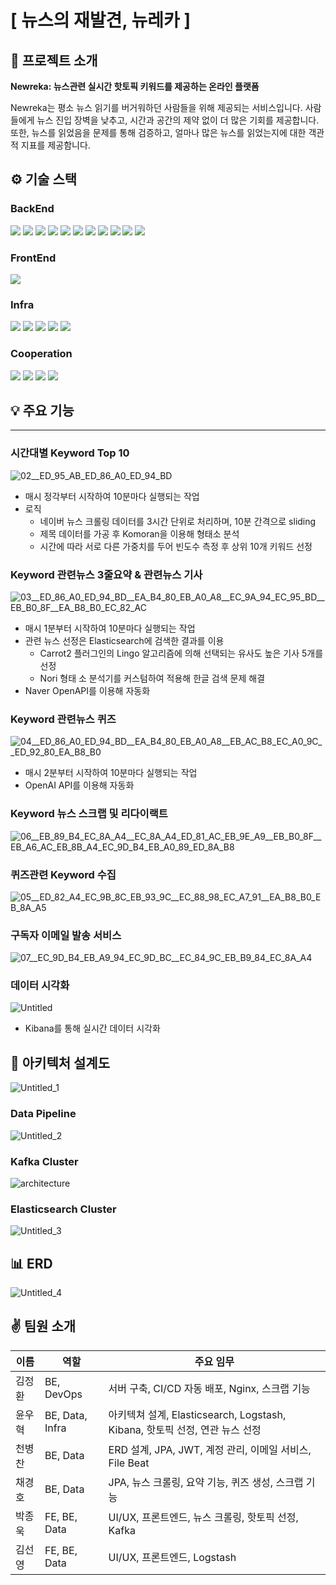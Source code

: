 # [ 뉴스의 재발견, 뉴레카 ]

## 📰 프로젝트 소개

**Newreka: 뉴스관련 실시간 핫토픽 키워드를 제공하는 온라인 플랫폼**

Newreka는 평소 뉴스 읽기를 버거워하던 사람들을 위해 제공되는 서비스입니다. 사람들에게 뉴스 진입 장벽을 낮추고, 시간과 공간의 제약 없이 더 많은 기회를 제공합니다. 또한, 뉴스를 읽었음을 문제를 통해 검증하고, 얼마나 많은 뉴스를 읽었는지에 대한 객관적 지표를 제공함니다.

## ⚙️ 기술 스택

### BackEnd

<img src="https://img.shields.io/badge/Java-007396?style=for-the-badge&logo=Java&logoColor=black">
<img src="https://img.shields.io/badge/python-3776AB?style=for-the-badge&logo=python&logoColor=black">
<img src="https://img.shields.io/badge/springboot-6DB33F?style=for-the-badge&logo=springboot&logoColor=black">
<img src="https://img.shields.io/badge/JPA-61DAFB?style=for-the-badge&logo=JPA&logoColor=black">
<img src="https://img.shields.io/badge/springsecurity-6DB33F?style=for-the-badge&logo=springsecurity&logoColor=black">

<img src="https://img.shields.io/badge/logstash-005571?style=for-the-badge&logo=logstash&logoColor=white">
<img src="https://img.shields.io/badge/filebeat-yellow?style=for-the-badge&logo=filebeat&logoColor=white">
<img src="https://img.shields.io/badge/apachekafka-231F20?style=for-the-badge&logo=apachekafka&logoColor=white">
<img src="https://img.shields.io/badge/elasticsearch-005571?style=for-the-badge&logo=elasticsearch&logoColor=white">
<img src="https://img.shields.io/badge/kibana-005571?style=for-the-badge&logo=kibana&logoColor=white">
<img src="https://img.shields.io/badge/mysql-4479A1?style=for-the-badge&logo=mysql&logoColor=black">

### FrontEnd

<img src="https://img.shields.io/badge/react-61DAFB?style=for-the-badge&logo=react&logoColor=black">


### Infra

<img src="https://img.shields.io/badge/jenkins-D24939?style=for-the-badge&logo=jenkins&logoColor=black">
<img src="https://img.shields.io/badge/amazonaws-232F3E?style=for-the-badge&logo=amazonaws&logoColor=white">
<img src="https://img.shields.io/badge/amazonec2-FF9900?style=for-the-badge&logo=amazonec2&logoColor=black">
<img src="https://img.shields.io/badge/docker-2496ED?style=for-the-badge&logo=docker&logoColor=black">
<img src="https://img.shields.io/badge/nginx-009639?style=for-the-badge&logo=nginx&logoColor=black">


### Cooperation

<img src="https://img.shields.io/badge/gitlab-FC6D26?style=for-the-badge&logo=gitlab&logoColor=black">
<img src="https://img.shields.io/badge/jirasoftware-0052CC?style=for-the-badge&logo=jirasoftware&logoColor=black">
<img src="https://img.shields.io/badge/notion-000000?style=for-the-badge&logo=notion&logoColor=white">
<img src="https://img.shields.io/badge/mattermost-0058CC?style=for-the-badge&logo=mattermost&logoColor=black">

## 💡 주요 기능

---

### 시간대별 Keyword Top 10

![02__ED_95_AB_ED_86_A0_ED_94_BD](/uploads/b7237864f20a2e6df1520cbc40cac0bc/02__ED_95_AB_ED_86_A0_ED_94_BD.gif)

- 매시 정각부터 시작하여 10분마다 실행되는 작업
- 로직
  - 네이버 뉴스 크롤링 데이터를 3시간 단위로 처리하며, 10분 간격으로 sliding
  - 제목 데이터를 가공 후 Komoran을 이용해 형태소 분석
  - 시간에 따라 서로 다른 가중치를 두어 빈도수 측정 후 상위 10개 키워드 선정

### Keyword 관련뉴스 3줄요약 & 관련뉴스 기사

![03__ED_86_A0_ED_94_BD__EA_B4_80_EB_A0_A8__EC_9A_94_EC_95_BD__EB_B0_8F__EA_B8_B0_EC_82_AC](/uploads/6cfcb86dd00fd653401d97d8847d68ec/03__ED_86_A0_ED_94_BD__EA_B4_80_EB_A0_A8__EC_9A_94_EC_95_BD__EB_B0_8F__EA_B8_B0_EC_82_AC.gif)

- 매시 1분부터 시작하여 10분마다 실행되는 작업
- 관련 뉴스 선정은 Elasticsearch에 검색한 결과를 이용
  - Carrot2 플러그인의 Lingo 알고리즘에 의해 선택되는 유사도 높은 기사 5개를 선정
  - Nori 형태 소 분석기를 커스텀하여 적용해 한글 검색 문제 해결
- Naver OpenAPI를 이용해 자동화

### Keyword 관련뉴스 퀴즈

![04__ED_86_A0_ED_94_BD__EA_B4_80_EB_A0_A8__EB_AC_B8_EC_A0_9C__ED_92_80_EA_B8_B0](/uploads/d7472714c156fcccc9881859562d193a/04__ED_86_A0_ED_94_BD__EA_B4_80_EB_A0_A8__EB_AC_B8_EC_A0_9C__ED_92_80_EA_B8_B0.gif)

- 매시 2분부터 시작하여 10분마다 실행되는 작업
- OpenAI API를 이용해 자동화

### Keyword 뉴스 스크랩 및 리다이랙트

![06__EB_89_B4_EC_8A_A4__EC_8A_A4_ED_81_AC_EB_9E_A9__EB_B0_8F__EB_A6_AC_EB_8B_A4_EC_9D_B4_EB_A0_89_ED_8A_B8](/uploads/d9042ebb5040fe46efc778b21371f484/06__EB_89_B4_EC_8A_A4__EC_8A_A4_ED_81_AC_EB_9E_A9__EB_B0_8F__EB_A6_AC_EB_8B_A4_EC_9D_B4_EB_A0_89_ED_8A_B8.gif)

### 퀴즈관련 Keyword 수집

![05__ED_82_A4_EC_9B_8C_EB_93_9C__EC_88_98_EC_A7_91__EA_B8_B0_EB_8A_A5](/uploads/c1b6becf3ae6331c08800d754a0e77ce/05__ED_82_A4_EC_9B_8C_EB_93_9C__EC_88_98_EC_A7_91__EA_B8_B0_EB_8A_A5.gif)


### 구독자 이메일 발송 서비스

![07__EC_9D_B4_EB_A9_94_EC_9D_BC__EC_84_9C_EB_B9_84_EC_8A_A4](/uploads/8f26a6e42681b254b59e91281338989c/07__EC_9D_B4_EB_A9_94_EC_9D_BC__EC_84_9C_EB_B9_84_EC_8A_A4.gif)

### 데이터 시각화

![Untitled](/uploads/34c61d75d80518751c0d6562a9a18d65/Untitled.png)

- Kibana를 통해 실시간 데이터 시각화

## 📄 아키텍처 설계도

![Untitled_1](/uploads/c29a16e58648d96d41791559d820dff3/Untitled_1.png)

### Data Pipeline

![Untitled_2](/uploads/681837301b22bbfddd8c3ff9b168ab72/Untitled_2.png)

### Kafka Cluster

![architecture](/uploads/be90aade38b0400640225a2eba069940/architecture.png)

### Elasticsearch Cluster

![Untitled_3](/uploads/be47adbb6ae8f4480e177df528450efa/Untitled_3.png)

## 📊 ERD

![Untitled_4](/uploads/a71962be2bba1ea6cfa38d70193b895c/Untitled_4.png)

## ✌️ 팀원 소개

| 이름  | 역할              | 주요 임무           |
| --- | --------------- | ---------------------------------------------------------- |
| 김정환 | BE, DevOps      | 서버 구축, CI/CD 자동 배포, Nginx, 스크랩 기능                          |
| 윤우혁 | BE, Data, Infra | 아키텍쳐 설계, Elasticsearch, Logstash, Kibana, 핫토픽 선정, 연관 뉴스 선정 |
| 천병찬 | BE, Data        | ERD 설계, JPA, JWT, 계정 관리, 이메일 서비스, File Beat                |
| 채경호 | BE, Data        | JPA, 뉴스 크롤링, 요약 기능, 퀴즈 생성, 스크랩 기능                          |
| 박종욱 | FE, BE, Data    | UI/UX, 프론트엔드, 뉴스 크롤링, 핫토픽 선정, Kafka                        |
| 김선영 | FE, BE, Data    | UI/UX, 프론트엔드, Logstash                                     |

